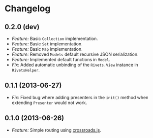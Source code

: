 # Changelog

## 0.2.0 (dev)
* *Feature:* Basic `Collection` implementation.
* *Feature:* Basic `Set` implementation.
* *Feature:* Basic `Map` implementation.
* *Feature:* Removed `Models` default recursive JSON serialization.
* *Feature:* Implemented default functions in `Model`.
* *Fix:* Added automatic unbinding of the `Rivets.View` instance in `RivetsHelper`.

## 0.1.1 (2013-06-27)

* *Fix:* Fixed bug where adding presenters in the `init()` method when extending `Presenter` would not work.

## 0.1.0 (2013-06-26)

* *Feature:* Simple routing using [crossroads.js](http://millermedeiros.github.io/crossroads.js/).
